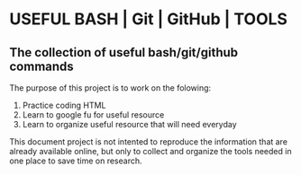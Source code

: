 # USEFUL BASH | Git | GitHub | TOOLS
## The collection of useful bash/git/github commands
The purpose of this project is to work on the folowing:
1. Practice coding HTML 
2. Learn to google fu for useful resource
3. Learn to organize useful resource that will need everyday

This document project is not intented to reproduce the information that are already available online, but only to collect and organize the tools needed in one place to save time on research.

